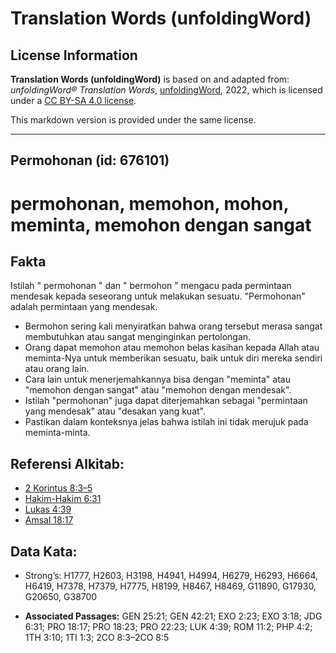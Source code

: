 # Translation Words (unfoldingWord)

## License Information

**Translation Words (unfoldingWord)** is based on and adapted from: _unfoldingWord® Translation Words_, [unfoldingWord](https://unfoldingword.org/utw), 2022, which is licensed under a [CC BY-SA 4.0 license](https://creativecommons.org/licenses/by-sa/4.0/legalcode.en).

This markdown version is provided under the same license.



--------------------------------

## Permohonan (id: 676101)

permohonan, memohon, mohon, meminta, memohon dengan sangat
==========================================================

Fakta
-----

Istilah " permohonan " dan " bermohon " mengacu pada permintaan mendesak kepada seseorang untuk melakukan sesuatu. "Permohonan" adalah permintaan yang mendesak.

* Bermohon sering kali menyiratkan bahwa orang tersebut merasa sangat membutuhkan atau sangat menginginkan pertolongan.
* Orang dapat memohon atau memohon belas kasihan kepada Allah atau meminta\-Nya untuk memberikan sesuatu, baik untuk diri mereka sendiri atau orang lain.
* Cara lain untuk menerjemahkannya bisa dengan "meminta" atau "memohon dengan sangat" atau "memohon dengan mendesak".
* Istilah "permohonan" juga dapat diterjemahkan sebagai "permintaan yang mendesak" atau "desakan yang kuat".
* Pastikan dalam konteksnya jelas bahwa istilah ini tidak merujuk pada meminta\-minta.

Referensi Alkitab:
------------------

* [2 Korintus 8:3–5](https://ref.ly/2Cor0:0)
* [Hakim\-Hakim 6:31](https://ref.ly/Judg6:31)
* [Lukas 4:39](https://ref.ly/Luke4:39)
* [Amsal 18:17](https://ref.ly/Prov18:17)

Data Kata:
----------

* Strong’s: H1777, H2603, H3198, H4941, H4994, H6279, H6293, H6664, H6419, H7378, H7379, H7775, H8199, H8467, H8469, G11890, G17930, G20650, G38700

* **Associated Passages:** GEN 25:21; GEN 42:21; EXO 2:23; EXO 3:18; JDG 6:31; PRO 18:17; PRO 18:23; PRO 22:23; LUK 4:39; ROM 11:2; PHP 4:2; 1TH 3:10; 1TI 1:3; 2CO 8:3–2CO 8:5

